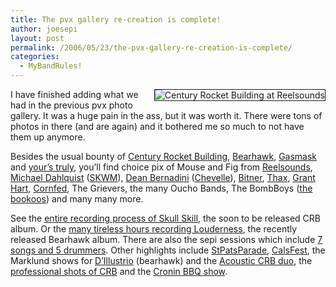 ```yaml
---
title: The pvx gallery re-creation is complete!
author: joesepi
layout: post
permalink: /2006/05/23/the-pvx-gallery-re-creation-is-complete/
categories:
  - MyBandRules!
---
```

<img border="1" align="right" style="margin: 0px 0px 15px 15px" alt="Century Rocket Building at Reelsounds" title="Century Rocket Building at Reelsounds" src="http://pensamplivox.com/gallery/d/2059-2/aaa_001.jpg" />I have finished adding what we had in the previous pvx photo gallery. It was a huge pain in the ass, but it was worth it. There were tons of photos in there (and are again) and it bothered me so much to not have them up anymore.

Besides the usual bounty of <a target="_blank" title="Century Rocket Building" href="http://www.pensamplivox.com/crb">Century Rocket Building</a>, <a target="_blank" title="Bearhawk" href="http://www.pensamplivox.com/bearhawk">Bearhawk</a>, <a target="_blank" title="Gasmask" href="http://www.pensamplivox.com/gasmask">Gasmask</a> and <a target="_blank" title="Me, myself and I" href="http://www.pensamplivox.com/sepi">your&#8217;s truly</a>, you&#8217;ll find choice pix of Mouse and Fig from <a target="_blank" title="Reelsounds Studio - in Scenic Skokie IL" href="http://www.reelsoundschicago.com">Reelsounds</a>, <a target="_blank" title="A site dedicated to the loss of our three friends" href="http://www.dougjohnmichael.com">Michael Dahlquist</a> (<a target="_blank" title="I love Silkworm!" href="http://www.silkworm.net">SKWM</a>), <a target="_blank" title="Dean builds things" href="http://www.bernardinifb.com">Dean Bernadini</a> (<a target="_blank" title="Dean married into Chevelle" href="http://www.sonybmgmedia.com/media/1/4353/h11461731353844353.jpg">Chevelle</a>), <a target="_blank" title="Jason co-founded Found Magazine" href="http://www.foundmagazine.com">Bitner</a>, <a target="_blank" title="Oh... Thax" href="http://www.thaxdouglas.com/">Thax</a>, <a target="_blank" title="Grant is Grant" href="http://www.granthart.com">Grant Hart</a>, <a target="_blank" title="Just some good ol boys" href="http://www.freemarvin.com">Cornfed</a>, The Grievers, the many Oucho Bands, The BombBoys (<a title="The Bookoos" target="_blank" href="http://www.sonicbids.com/BooKoos">the bookoos</a>) and many many more.

See the <a target="_blank" title="So much recording..." href="http://pensamplivox.com/gallery/v/studio_crb/">entire recording process of Skull Skill</a>, the soon to be released CRB album. Or the <a target="_blank" title="Dropping a bear in the lake" href="http://pensamplivox.com/gallery/v/reelsounds_d-01/">many tireless hours recording Louderness</a>, the recently released Bearhawk album. There are also the sepi sessions which include <a target="_blank" title="Crunch time" href="http://pensamplivox.com/gallery/v/sepisessions/">7 songs and 5 drummers</a>. Other highlights include <a target="_blank" title="The anti-parade" href="http://pensamplivox.com/gallery/v/gasmask_stpats/">StPatsParade</a>, <a target="_blank" title="Rock in the afternoon" href="http://pensamplivox.com/gallery/v/CalsFest2003/">CalsFest</a>, the Marklund shows for <a target="_blank" title="Stripped and nice" href="http://pensamplivox.com/gallery/v/marklund_d/">D&#8217;Illustrio</a> (bearhawk) and the <a target="_blank" title="Thank you Jon!" href="http://pensamplivox.com/gallery/v/marklund_01/">Acoustic CRB duo</a>, the <a target="_blank" title="Photos by Eric Fogleman" href="http://pensamplivox.com/gallery/v/crb_bottomlounge/">professional shots of CRB</a> and the <a target="_blank" title="Fall through a hammick" href="http://pensamplivox.com/gallery/v/croninBBQ/">Cronin BBQ show</a>.